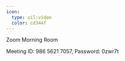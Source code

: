 ```yaml
---
icon:
  type: uil:video
  color: cd344f
---   
```


Zoom Morning Room

Meeting ID: 986 5621 7057, Password: 0zwr7t